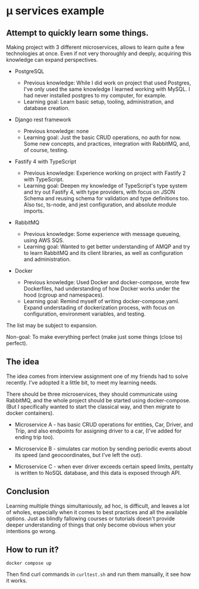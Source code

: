 # µ services example

## Attempt to quickly learn some things.

Making project with 3 different microservices, allows to learn quite a few technologies at once. Even if not very thoroughly and deeply, acquiring this knowledge can expand perspectives.

* PostgreSQL
    * Previous knowledge: While I did work on project that used Postgres, I've only used the same knowledge I learned working with MySQL. I had never installed postgres to my computer, for example.
    * Learning goal: Learn basic setup, tooling, administration,
    and database creation.

* Django rest framework
    * Previous knowledge: none
    * Learning goal: Just the basic CRUD operations, no auth for now. Some new concepts, and practices, integration with RabbitMQ, and, of course, testing.

* Fastify 4 with TypeScript
    * Previous knowledge: Experience working on project with Fastify 2 with TypeScript.
    * Learning goal: Deepen my knowledge of TypeScript's type system and try out Fastify 4, with type providers, with focus on JSON Schema and reusing schema for validation and type definitions too. Also tsc, ts-node, and jest configuration, and absolute module imports.

* RabbitMQ
    * Previous knowledge: Some experience with message queueing, using AWS SQS.
    * Learning goal: Wanted to get better understanding of AMQP and try to learn RabbitMQ and its client libraries, as well as configuration and administration.

* Docker
    * Previous knowledge: Used Docker and docker-compose, wrote few Dockerfiles, had understanding of how Docker works under the hood (cgroup and namespaces).
    * Learning goal: Remind myself of writing docker-compose.yaml. Expand understading of dockerization process, with focus on configuration, environment variables, and testing.


The list may be subject to expansion.

Non-goal: To make everything perfect (make just some things (close to) perfect).


## The idea

The idea comes from interview assignment one of my friends had to solve recently. I've adopted it a little bit, to meet my learning needs.

There should be three microservices, they should communicate using RabbitMQ, and the whole project should be started using docker-compose. (But I specifically wanted to start the classical way, and then migrate to docker containers).

* Microservice A - has basic CRUD operations for entities, Car, Driver, and Trip, and also endpoints for assigning driver to a car, (I've added for ending trip too).

* Microservice B - simulates car motion by sending periodic events about its speed (and geocoordinates, but I've left the out).

* Microservice C - when ever driver exceeds certain speed limits, pentalty is written to NoSQL database, and this data is exposed through API.

## Conclusion

Learning multiple things simultaniously, ad hoc, is difficult, and leaves a lot of wholes, especially when it comes to best practices and all the available options. Just as blindly fallowing courses or tutorials doesn't provide deeper understanding of things that only become obvious when your intentions go wrong.

## How to run it?

```docker compose up```

Then find curl commands in `curltest.sh` and run them manually, it see how it works.
